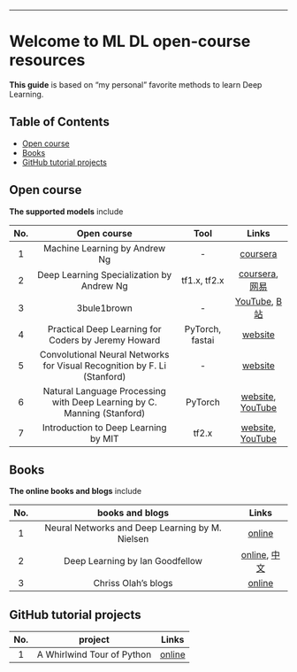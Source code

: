 --------------------------------------------------------------------------------

# Welcome to ML DL open-course resources

**This guide** is based on “my personal” favorite methods to learn Deep Learning. 

<!-- [![Gitter](https://img.shields.io/gitter/room/nwjs/nw.js.svg)](https://gitter.im/EEG-DL/community)
[![Python 3](https://img.shields.io/badge/Python-3.x-green.svg)](https://www.anaconda.com/)
 -->


## Table of Contents
<ul>
<li><a href="#Open-course">Open course</a></li>
<li><a href="#Books">Books</a></li>
<li><a href="#GitHub-tutorial-projects">GitHub tutorial projects</a></li>
</ul>

## Open course
**The supported models** include

| No.   | Open course                                            |Tool       | Links           |
| :----:| :----:                                              | :----:   | :----:          |
| 1     | Machine Learning by Andrew Ng  | -  | [coursera](https://www.coursera.org/learn/machine-learning)|
| 2     | Deep Learning Specialization by Andrew Ng  | tf1.x, tf2.x |  [coursera](https://www.coursera.org/specializations/deep-learning), [网易](https://mooc.study.163.com/smartSpec/detail/1001319001.htm/)|
| 3     | 3bule1brown | - |[YouTube](https://www.youtube.com/watch?list=PLZHQObOWTQDNU6R1_67000Dx_ZCJB-3pi&v=aircAruvnKk&feature=youtu.be), [B站](https://space.bilibili.com/88461692/#/) |
| 4     | Practical Deep Learning for Coders by Jeremy Howard  | PyTorch, fastai  | [website](https://course.fast.ai/)|
| 5     | Convolutional Neural Networks for Visual Recognition by F. Li (Stanford)  |  -  | [website](http://cs231n.stanford.edu/)|
| 6     | Natural Language Processing with Deep Learning by C. Manning (Stanford)  |  PyTorch  | [website](http://web.stanford.edu/class/cs224n/), [YouTube](https://www.youtube.com/playlist?list=PLoROMvodv4rOhcuXMZkNm7j3fVwBBY42z)|
| 7     | Introduction to Deep Learning by MIT  |  tf2.x  | [website](http://introtodeeplearning.com/), [YouTube](https://www.youtube.com/playlist?list=PLtBw6njQRU-rwp5__7C0oIVt26ZgjG9NI)|



## Books
**The online books and blogs** include

| No.   | books and blogs                                  | Links           |
| :----:| :----:                                                  | :----:          |
| 1     | Neural Networks and Deep Learning by M. Nielsen   | [online](http://neuralnetworksanddeeplearning.com/)|
|2    |  Deep Learning by Ian Goodfellow    | [online](https://github.com/janishar/mit-deep-learning-book-pdf/blob/master/complete-book-bookmarked-pdf/deeplearningbook.pdf/), [中文](https://github.com/exacity/deeplearningbook-chinese)|
| 3   | Chriss Olah’s blogs    | [online](http://colah.github.io/)|



## GitHub tutorial projects

| No.   | project                                  | Links           |
| :----:| :----:                                   | :----:          |
| 1   | A Whirlwind Tour of Python    | [online](https://github.com/jakevdp/WhirlwindTourOfPython)|
